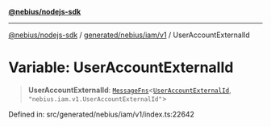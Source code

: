[**@nebius/nodejs-sdk**](../../../../../README.md)

---

[@nebius/nodejs-sdk](../../../../../README.md) / [generated/nebius/iam/v1](../README.md) / UserAccountExternalId

# Variable: UserAccountExternalId

> **UserAccountExternalId**: [`MessageFns`](../../../../../runtime/protos/core/interfaces/MessageFns.md)\<[`UserAccountExternalId`](../interfaces/UserAccountExternalId.md), `"nebius.iam.v1.UserAccountExternalId"`\>

Defined in: src/generated/nebius/iam/v1/index.ts:22642
